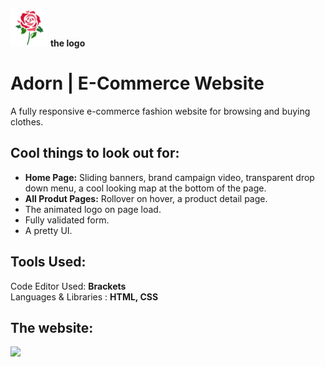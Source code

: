 <img src="https://github.com/RohiniLawrence/Adorn/blob/master/images/icon.png" width="60"> __the logo__ 
# Adorn | E-Commerce Website
A fully responsive e-commerce fashion website for browsing and buying clothes.

## Cool things to look out for:  
* __Home Page:__ Sliding banners, brand campaign video, transparent drop down menu, a cool looking map at the bottom of the page.
* __All Produt Pages:__ Rollover on hover, a product detail page.
* The animated logo on page load.
* Fully validated form.
* A pretty UI.

## Tools Used: 
 Code Editor Used:  **Brackets**  
 Languages & Libraries : **HTML, CSS** 
 
 ## The website: 
<img src="https://github.com/RohiniLawrence/rohinilawrence.github.io/blob/master/images/Main%20Adorn.gif" width="600"> 


